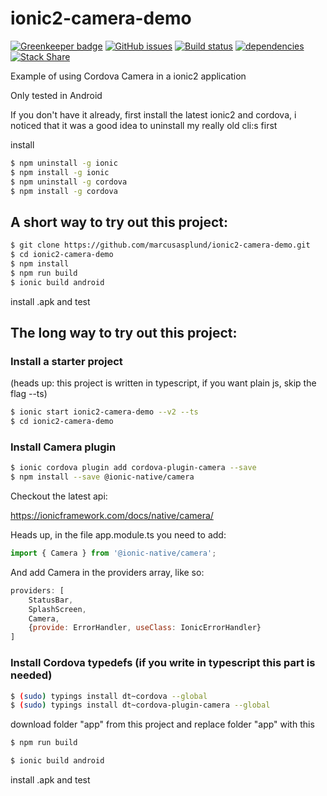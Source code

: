 # ionic2-camera-demo

[![Greenkeeper badge](https://badges.greenkeeper.io/marcusasplund/ionic2-camera-demo.svg)](https://greenkeeper.io/)
[![GitHub issues](https://img.shields.io/github/issues/marcusasplund/ionic2-camera-demo.svg)](https://github.com/marcusasplund/ionic2-camera-demo/issues)
[![Build status](https://travis-ci.org/marcusasplund/ionic2-camera-demo.svg?branch=master)](https://travis-ci.org/marcusasplund/ionic2-camera-demo)
[![dependencies](https://david-dm.org/marcusasplund/ionic2-camera-demo.svg)](https://david-dm.org/marcusasplund/ionic2-camera-demo)
[![Stack Share](http://img.shields.io/badge/tech-stack-0690fa.svg?style=flat)](http://stackshare.io/marcusasplund/ionic2-camera-demo)

Example of using Cordova Camera in a ionic2 application

Only tested in Android

If you don't have it already, first install the latest ionic2 and cordova, i noticed that it was a good idea to uninstall my really old cli:s first

install
```bash
$ npm uninstall -g ionic
$ npm install -g ionic
$ npm uninstall -g cordova
$ npm install -g cordova
```
## A short way to try out this project:
```bash
$ git clone https://github.com/marcusasplund/ionic2-camera-demo.git
$ cd ionic2-camera-demo
$ npm install
$ npm run build
$ ionic build android
```
install .apk and test

## The long way to try out this project:

### Install a starter project
(heads up: this project is written in typescript, if you want plain js, skip the flag --ts)

```bash
$ ionic start ionic2-camera-demo --v2 --ts
$ cd ionic2-camera-demo
```
### Install Camera plugin
```bash
$ ionic cordova plugin add cordova-plugin-camera --save
$ npm install --save @ionic-native/camera
```
Checkout the latest api:

https://ionicframework.com/docs/native/camera/

Heads up, in the file app.module.ts you need to add:
```js
import { Camera } from '@ionic-native/camera';
```
And add Camera in the providers array, like so:
```js
providers: [
    StatusBar,
    SplashScreen,
    Camera,
    {provide: ErrorHandler, useClass: IonicErrorHandler}
]
```  

### Install Cordova typedefs (if you write in typescript this part is needed)
```bash
$ (sudo) typings install dt~cordova --global
$ (sudo) typings install dt~cordova-plugin-camera --global
```
download folder "app" from this project and replace folder "app" with this
```bash
$ npm run build

$ ionic build android
```
install .apk and test

